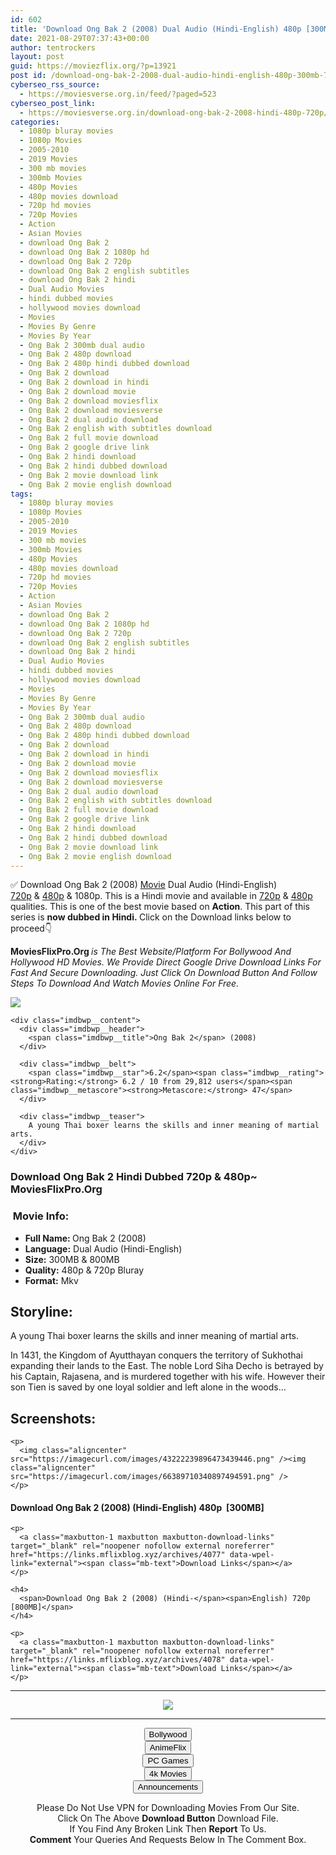 ```yaml
---
id: 602
title: 'Download Ong Bak 2 (2008) Dual Audio (Hindi-English) 480p [300MB] || 720p [800MB]'
date: 2021-08-29T07:37:43+00:00
author: tentrockers
layout: post
guid: https://moviezflix.org/?p=13921
post id: /download-ong-bak-2-2008-dual-audio-hindi-english-480p-300mb-720p-800mb/
cyberseo_rss_source:
  - https://moviesverse.org.in/feed/?paged=523
cyberseo_post_link:
  - https://moviesverse.org.in/download-ong-bak-2-2008-hindi-480p-720p/
categories:
  - 1080p bluray movies
  - 1080p Movies
  - 2005-2010
  - 2019 Movies
  - 300 mb movies
  - 300mb Movies
  - 480p Movies
  - 480p movies download
  - 720p hd movies
  - 720p Movies
  - Action
  - Asian Movies
  - download Ong Bak 2
  - download Ong Bak 2 1080p hd
  - download Ong Bak 2 720p
  - download Ong Bak 2 english subtitles
  - download Ong Bak 2 hindi
  - Dual Audio Movies
  - hindi dubbed movies
  - hollywood movies download
  - Movies
  - Movies By Genre
  - Movies By Year
  - Ong Bak 2 300mb dual audio
  - Ong Bak 2 480p download
  - Ong Bak 2 480p hindi dubbed download
  - Ong Bak 2 download
  - Ong Bak 2 download in hindi
  - Ong Bak 2 download movie
  - Ong Bak 2 download moviesflix
  - Ong Bak 2 download moviesverse
  - Ong Bak 2 dual audio download
  - Ong Bak 2 english with subtitles download
  - Ong Bak 2 full movie download
  - Ong Bak 2 google drive link
  - Ong Bak 2 hindi download
  - Ong Bak 2 hindi dubbed download
  - Ong Bak 2 movie download link
  - Ong Bak 2 movie english download
tags:
  - 1080p bluray movies
  - 1080p Movies
  - 2005-2010
  - 2019 Movies
  - 300 mb movies
  - 300mb Movies
  - 480p Movies
  - 480p movies download
  - 720p hd movies
  - 720p Movies
  - Action
  - Asian Movies
  - download Ong Bak 2
  - download Ong Bak 2 1080p hd
  - download Ong Bak 2 720p
  - download Ong Bak 2 english subtitles
  - download Ong Bak 2 hindi
  - Dual Audio Movies
  - hindi dubbed movies
  - hollywood movies download
  - Movies
  - Movies By Genre
  - Movies By Year
  - Ong Bak 2 300mb dual audio
  - Ong Bak 2 480p download
  - Ong Bak 2 480p hindi dubbed download
  - Ong Bak 2 download
  - Ong Bak 2 download in hindi
  - Ong Bak 2 download movie
  - Ong Bak 2 download moviesflix
  - Ong Bak 2 download moviesverse
  - Ong Bak 2 dual audio download
  - Ong Bak 2 english with subtitles download
  - Ong Bak 2 full movie download
  - Ong Bak 2 google drive link
  - Ong Bak 2 hindi download
  - Ong Bak 2 hindi dubbed download
  - Ong Bak 2 movie download link
  - Ong Bak 2 movie english download
---
```

<div class="thecontent clearfix">
  <p>
    ✅ Download Ong Bak 2 (2008) <a href="https://moviesverse.org.in/category/movies/" data-wpel-link="internal">Movie</a> Dual Audio (Hindi-English) <a href="https://moviesverse.org.in/720p-movies/" data-wpel-link="internal">720p</a>&nbsp;&&nbsp;<a href="https://moviesverse.org.in/480p-movies/" data-wpel-link="internal">480p</a> & 1080p. This is a Hindi movie and available in <a href="https://moviesverse.org.in/720p-movies/" data-wpel-link="internal">720p</a>&nbsp;&&nbsp;<a href="https://moviesverse.org.in/480p-movies/" data-wpel-link="internal">480p</a> qualities. This is one of the best movie based on <strong>Action</strong>. This part of this series is <strong>now dubbed in <span>Hindi.&nbsp;</span></strong><span>Click on the Download links below to proceed👇</span>
  </p>
  
  <p>
    <strong><span>MoviesFlixPro.Org&nbsp;</span></strong><em>is The Best Website/Platform For Bollywood And Hollywood HD Movies. We Provide Direct Google Drive Download Links For Fast And Secure Downloading. Just Click On Download Button And Follow Steps To&nbsp;Download And Watch Movies Online For Free.</em>
  </p>
  
  <div class="imdbwp imdbwp--movie dark">
    <div class="imdbwp__thumb">
      <a class="imdbwp__link" target="_blank" title="Ong Bak 2" href="https://www.imdb.com/title/tt0785035/" rel="nofollow external noopener noreferrer" data-wpel-link="external"><img class="imdbwp__img" src="https://m.media-amazon.com/images/M/MV5BMjIzMjM2NDAwNF5BMl5BanBnXkFtZTcwMDU0NjU3Mg@@._V1_SX300.jpg" /></a>
    </div>
    
    <div class="imdbwp__content">
      <div class="imdbwp__header">
        <span class="imdbwp__title">Ong Bak 2</span> (2008)
      </div>
      
      <div class="imdbwp__belt">
        <span class="imdbwp__star">6.2</span><span class="imdbwp__rating"><strong>Rating:</strong> 6.2 / 10 from 29,812 users</span><span class="imdbwp__metascore"><strong>Metascore:</strong> 47</span>
      </div>
      
      <div class="imdbwp__teaser">
        A young Thai boxer learns the skills and inner meaning of martial arts.
      </div>
    </div>
  </div>
  
  <h3>
    <span>Download Ong Bak 2 Hindi Dubbed 720p & 480p~ MoviesFlixPro.Org</span>
  </h3>
  
  <h3>
    <span>&nbsp;Movie Info:&nbsp;</span>
  </h3>
  
  <ul>
    <li>
      <strong>Full Name: </strong>Ong Bak 2 (2008)
    </li>
    <li>
      <strong>Language:</strong> Dual Audio (Hindi-English)
    </li>
    <li>
      <strong>Size:</strong> 300MB & 800MB
    </li>
    <li>
      <strong>Quality:</strong> 480p & 720p Bluray
    </li>
    <li>
      <strong>Format:</strong>&nbsp;Mkv
    </li>
  </ul>
  
  <h2>
    <span>Storyline:</span>
  </h2>
  
  <p>
    A young Thai boxer learns the skills and inner meaning of martial arts.
  </p>
  
  <div>
    In 1431, the Kingdom of Ayutthayan conquers the territory of Sukhothai expanding their lands to the East. The noble Lord Siha Decho is betrayed by his Captain, Rajasena, and is murdered together with his wife. However their son Tien is saved by one loyal soldier and left alone in the woods…
  </div>
  
  <div class="summary_text">
    <h2>
      <span>Screenshots:</span>
    </h2>
    
    <p>
      <img class="aligncenter" src="https://imagecurl.com/images/43222239896473439446.png" /><img class="aligncenter" src="https://imagecurl.com/images/66389710340897494591.png" />
    </p>
  </div>
  
  <div class="inline canwrap">
    <h4>
      <span>Download Ong Bak 2 (2008) (Hindi-English) </span><span>480p&nbsp; [300MB]</span>
    </h4>
    
    <p>
      <a class="maxbutton-1 maxbutton maxbutton-download-links" target="_blank" rel="noopener nofollow external noreferrer" href="https://links.mflixblog.xyz/archives/4077" data-wpel-link="external"><span class="mb-text">Download Links</span></a>
    </p>
    
    <h4>
      <span>Download Ong Bak 2 (2008) (Hindi-</span><span>English) 720p [800MB]</span>
    </h4>
    
    <p>
      <a class="maxbutton-1 maxbutton maxbutton-download-links" target="_blank" rel="noopener nofollow external noreferrer" href="https://links.mflixblog.xyz/archives/4078" data-wpel-link="external"><span class="mb-text">Download Links</span></a>
    </p>
  </div>
</div>

<center>
  </p> 
  
  <hr />
  
  <p>
    <a href="http://gdrivepro.xyz/join.php" data-wpel-link="external" target="_blank" rel="nofollow external noopener noreferrer"><img src="https://i.imgur.com/FhMdWdW.png" /></a>
  </p>
  
  <hr />
  
  <p>
    <a href="https://dogemovies.xyz" target="_blank" data-wpel-link="external" rel="nofollow external noopener noreferrer"><button class="button button5">Bollywood</button></a><br /> <a href="https://animeflix.in" target="_blank" data-wpel-link="external" rel="nofollow external noopener noreferrer"><button class="button button5">AnimeFlix</button></a><br /> <a href="https://gamesflix.net/" target="_blank" data-wpel-link="external" rel="nofollow external noopener noreferrer"><button class="button button5">PC Games</button></a><br /> <a href="https://uhdmovies.in" target="_blank" data-wpel-link="external" rel="nofollow external noopener noreferrer"><button class="button button5">4k Movies</button></a><br /> <a href="https://moviesverse.org.in/announcements/" target="_blank" data-wpel-link="internal" rel="noopener"><button class="button button5">Announcements</button></a>
  </p>
  
  <div class="alert alert-danger">
    Please Do Not Use VPN for Downloading Movies From Our Site.
  </div>
  
  <div class="alert alert-success">
    Click On The Above <strong>Download Button</strong> Download File.
  </div>
  
  <div class="alert alert-warning">
    If You Find Any Broken Link Then <strong>Report</strong> To Us.
  </div>
  
  <div class="alert alert-info">
    <strong>Comment</strong> Your Queries And Requests Below In The Comment Box.
  </div>
  
  <p>
    </center>
  </p>